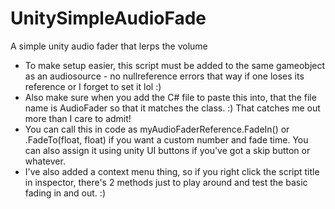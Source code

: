# UnitySimpleAudioFade
A simple unity audio fader that lerps the volume


* To make setup easier, this script must be added to the same gameobject as an audiosource - no nullreference errors that way if one loses its reference or I forget to set it lol :)
* Also make sure when you add the C# file to paste this into, that the file name is AudioFader so that it matches the class. :) That catches me out more than I care to admit!
* You can call this in code as myAudioFaderReference.FadeIn() or .FadeTo(float, float) if you want a custom number and fade time. You can also assign it using unity UI buttons if you've got a skip button or whatever.
* I've also added a context menu thing, so if you right click the script title in inspector, there's 2 methods just to play around and test the basic fading in and out. :)
